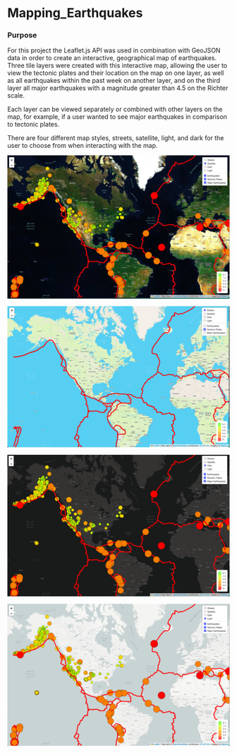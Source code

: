 # Mapping_Earthquakes

### Purpose 

For this project the Leaflet.js API was used in combination with GeoJSON data in order to create an interactive, geographical map of earthquakes. Three tile layers were created with this interactive map, allowing the user to view the tectonic plates and their location on the map on one layer, as well as all earthquakes within the past week on another layer, and on the third layer all major earthquakes with a magnitude greater than 4.5 on the Richter scale. 

Each layer can be viewed separately or combined with other layers on the map, for example, if a user wanted to see major earthquakes in comparison to tectonic plates. 

There are four different map styles, streets, satellite, light, and dark for the user to choose from when interacting with the map. 

![sat_map](Earthquake_maps/sat_map.png)

![tec_layer](Earthquake_maps/tec_layer.png)

![dark_map](Earthquake_maps/dark_map.png)

![light_map](Earthquake_maps/light_map.png)
